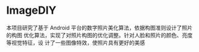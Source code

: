 # ImageDIY
本项目研究了基于 Android 平台的数字照片美化算法，依据构图准则设计了照片的构图 优化算法，实现了对照片构图的优化调整。针对人脸和照片的颜色、亮度等视觉特征，设 计了一些图像特效，使照片具有更好的美感
